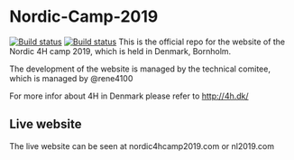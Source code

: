 # Nordic-Camp-2019
[![Build status](https://ci.appveyor.com/api/projects/status/3p8822uxkkj5tjr7/branch/develop?svg=true)](https://ci.appveyor.com/project/4H-Denmark/nordic-camp-2019/branch/develop) [![Build status](https://ci.appveyor.com/api/projects/status/3p8822uxkkj5tjr7?svg=true)](https://ci.appveyor.com/project/4H-Denmark/nordic-camp-2019)
This is the official repo for the website of the Nordic 4H camp 2019, which is held in Denmark, Bornholm.

The development of the website is managed by the technical comitee, which is managed by @rene4100

For more infor about 4H in Denmark please refer to http://4h.dk/

Live website
------
The live website can be seen at nordic4hcamp2019.com or nl2019.com
